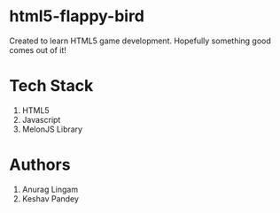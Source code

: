 # html5-flappy-bird
Created to learn HTML5 game development. Hopefully something good comes out of it!

# Tech Stack
1. HTML5
1. Javascript
1. MelonJS Library

# Authors
1. Anurag Lingam
1. Keshav Pandey
